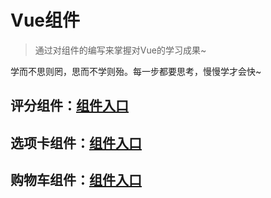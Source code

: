 # Vue组件

> 通过对组件的编写来掌握对Vue的学习成果~

学而不思则罔，思而不学则殆。每一步都要思考，慢慢学才会快~

## 评分组件：[组件入口](https://github.com/ReZhangxin/vue-component/tree/master/%E8%AF%84%E5%88%86%E7%BB%84%E4%BB%B6)

## 选项卡组件：[组件入口](https://github.com/ReZhangxin/vue-component/tree/master/%E9%80%89%E9%A1%B9%E5%8D%A1)

## 购物车组件：[组件入口](https://github.com/ReZhangxin/vue-component/tree/master/%E8%B4%AD%E7%89%A9%E8%BD%A6)
